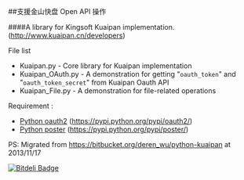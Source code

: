 ##支援金山快盘 Open API 操作


####A library for Kingsoft Kuaipan implementation. (<http://www.kuaipan.cn/developers>)


File list

- Kuaipan.py - Core library for Kuaipan implementation
- Kuaipan_OAuth.py - A demonstration for getting "`oauth_token`" and "`oauth_token_secret`" from Kuaipan Oauth API
- Kuaipan_File.py - A demonstration for file-related operations


Requirement :

* [Python oauth2] (https://pypi.python.org/pypi/oauth2/)
* [Python poster] (https://pypi.python.org/pypi/poster/)


[Python oauth2]: https://pypi.python.org/pypi/oauth2/
[Python poster]: https://pypi.python.org/pypi/poster/
[Kuaipan developer]: http://www.kuaipan.cn/developers


PS: Migrated from <https://bitbucket.org/deren_wu/python-kuaipan> at 2013/11/17


[![Bitdeli Badge](https://d2weczhvl823v0.cloudfront.net/deren/python-kuaipan/trend.png)](https://bitdeli.com/free "Bitdeli Badge")

